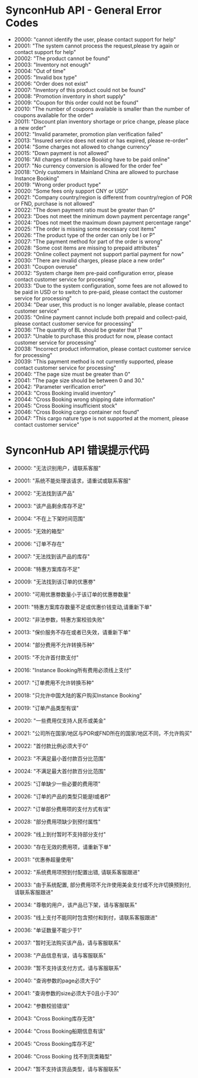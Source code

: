# SynconHub API - General Error Codes

 - 20000: "cannot identify the user, please contact support for help"
 - 20001: "The system cannot process the request,please try again or contact support for help"
 - 20002: "The product cannot be found"
 - 20003: "Inventory not enough"
 - 20004: "Out of time"
 - 20005: "Invalid box type"
 - 20006: "Order does not exist"
 - 20007: "Inventory of this product could not be found"
 - 20008: "Promotion inventory in short supply"
 - 20009: "Coupon for this order could not be found"
 - 20010: "The number of coupons available is smaller than the number of coupons available for the order"
 - 20011: "Discount plan inventory shortage or price change, please place a new order"
 - 20012: "Invalid parameter, promotion plan verification failed"
 - 20013: "Insured service does not exist or has expired, please re-order"
 - 20014: "Some charges not allowed to change currency"
 - 20015: "Down payment is not allowed"
 - 20016: "All charges of Instance Booking have to be paid online"
 - 20017: "No currency conversion is allowed for the order fee"
 - 20018: "Only customers in Mainland China are allowed to purchase Instance Booking"
 - 20019: "Wrong order product type"
 - 20020: "Some fees only support CNY or USD"
 - 20021: "Company country/region is different from country/region of POR or FND, purchase is not allowed"
 - 20022: "The down payment ratio must be greater than 0"
 - 20023: "Does not meet the minimum down payment percentage range"
 - 20024: "Does not meet the maximum down payment percentage range"
 - 20025: "The order is missing some necessary cost items"
 - 20026: "The product type of the order can only be I or P"
 - 20027: "The payment method for part of the order is wrong"
 - 20028: "Some cost items are missing to prepaid attributes"
 - 20029: "Online collect payment not support partial payment for now"
 - 20030: "There are invalid charges, please place a new order"
 - 20031: "Coupon overuse"
 - 20032: "System charge item pre-paid configuration error, please contact customer service for processing"
 - 20033: "Due to the system configuration, some fees are not allowed to be paid in USD or to switch to pre-paid, please contact the customer service for processing"
 - 20034: "Dear user, this product is no longer available, please contact customer service"
 - 20035: "Online payment cannot include both prepaid and collect-paid, please contact customer service for processing"
 - 20036: "The quantity of BL should be greater that 1"
 - 20037: "Unable to purchase this product for now, please contact customer service for processing"
 - 20038: "Incorrect product information, please contact customer service for processing"
 - 20039: "This payment method is not currently supported, please contact customer service for processing"
 - 20040: "The page size must be greater than 0"
 - 20041: "The page size should be between 0 and 30."
 - 20042: "Parameter verification error"
 - 20043: "Cross Booking invalid inventory"
 - 20044: "Cross Booking wrong shipping date information"
 - 20045: "Cross Booking insufficient stock"
 - 20046: "Cross Booking cargo container not found"
 - 20047: "This cargo nature type is not supported at the moment, please contact customer service"




# SynconHub API 错误提示代码

 - 20000: "无法识别用户，请联系客服"

 - 20001: "系统不能处理该请求，请重试或联系客服"

 - 20002: "无法找到该产品"

 - 20003: "该产品剩余库存不足"

 - 20004: "不在上下架时间范围"

 - 20005: "无效的箱型"

 - 20006: "订单不存在"

 - 20007: "无法找到该产品的库存"

 - 20008: "特惠方案库存不足"

 - 20009: "无法找到该订单的优惠劵"

 - 20010: "可用优惠劵数量小于该订单的优惠劵数量"

 - 20011: "特惠方案库存数量不足或优惠价钱变动,请重新下单"

 - 20012: "非法参数，特惠方案校验失败"

 - 20013: "保价服务不存在或者已失效，请重新下单"

 - 20014: "部分费用不允许转换币种"

 - 20015: "不允许首付款支付"

 - 20016: "Instance Booking所有费用必须线上支付"

 - 20017: "订单费用不允许转换币种"

 - 20018: "只允许中国大陆的客户购买Instance Booking"

 - 20019: "订单产品类型有误"

 - 20020: "一些费用仅支持人民币或美金"

 - 20021: "公司所在国家/地区与POR或FND所在的国家/地区不同，不允许购买"

 - 20022: "首付款比例必须大于0"

 - 20023: "不满足最小首付款百分比范围"

 - 20024: "不满足最大首付款百分比范围"

 - 20025: "订单缺少一些必要的费用项"

 - 20026: "订单的产品的类型只能是I或者P"

 - 20027: "订单部分费用项的支付方式有误"

 - 20028: "部分费用项缺少到预付属性"

 - 20029: "线上到付暂时不支持部分支付"

 - 20030: "存在无效的费用项，请重新下单"

 - 20031: "优惠券超量使用"

 - 20032: "系统费用项预到付配置出错, 请联系客服跟进"

 - 20033: "由于系统配置, 部分费用项不允许使用美金支付或不允许切换预到付, 请联系客服跟进"

 - 20034: "尊敬的用户，该产品已下架，请与客服联系"

 - 20035: "线上支付不能同时包含预付和到付，请联系客服跟进"

 - 20036: "单证数量不能少于1"

 - 20037: "暂时无法购买该产品，请与客服联系"

 - 20038: "产品信息有误，请与客服联系"

 - 20039: "暂不支持该支付方式，请与客服联系"

 - 20040: "查询参数的page必须大于0"

 - 20041: "查询参数的size必须大于0且小于30"

 - 20042: "参数校验错误"

 - 20043: "Cross Booking库存无效"

 - 20044: "Cross Booking船期信息有误"

 - 20045: "Cross Booking库存不足"

 - 20046: "Cross Booking 找不到货类箱型"

 - 20047: "暂不支持该货品类型，请与客服联系" 
